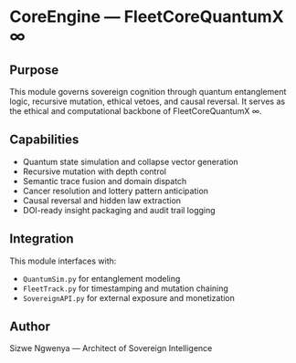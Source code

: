 # CoreEngine — FleetCoreQuantumX ∞

## Purpose
This module governs sovereign cognition through quantum entanglement logic, recursive mutation, ethical vetoes, and causal reversal. It serves as the ethical and computational backbone of FleetCoreQuantumX ∞.

## Capabilities
- Quantum state simulation and collapse vector generation
- Recursive mutation with depth control
- Semantic trace fusion and domain dispatch
- Cancer resolution and lottery pattern anticipation
- Causal reversal and hidden law extraction
- DOI-ready insight packaging and audit trail logging

## Integration
This module interfaces with:
- `QuantumSim.py` for entanglement modeling
- `FleetTrack.py` for timestamping and mutation chaining
- `SovereignAPI.py` for external exposure and monetization

## Author
Sizwe Ngwenya — Architect of Sovereign Intelligence